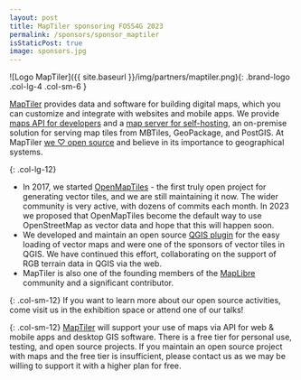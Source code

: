 ```yaml
---
layout: post
title: MapTiler sponsoring FOSS4G 2023
permalink: /sponsors/sponsor_maptiler
isStaticPost: true
image: sponsors.jpg
---
```


![Logo MapTiler]({{ site.baseurl }}/img/partners/maptiler.png){: .brand-logo .col-lg-4 .col-sm-6 }

[MapTiler](https://bit.ly/FOSS4G23Home) provides data and software for building digital maps, which you can customize and integrate with websites and mobile apps. We provide [maps API for developers](https://bit.ly/FOSS4G23-Cloud) and a [map server for self-hosting](https://bit.ly/FOSS4G23-Server), an on-premise solution for serving map tiles from MBTiles, GeoPackage, and PostGIS. At MapTiler [we ♡ open source](https://bit.ly/FOSS4G23-OpenSource) and believe in its importance to geographical systems.

{: .col-lg-12}

- In 2017, we started [OpenMapTiles](https://bit.ly/FOSS4G23-OMT) - the first truly open project for generating vector tiles, and we are still maintaining it now. The wider community is very active, with dozens of commits each month. In 2023 we proposed that OpenMapTiles become the default way to use OpenStreetMap as vector data and hope that this will happen soon.
- We developed and maintain an open source [QGIS plugin](https://bit.ly/FOSS4G23-Plugin) for the easy loading of vector maps and were one of the sponsors of vector tiles in QGIS. We have continued this effort, collaborating on the support of RGB terrain data in QGIS via the web.
- MapTiler is also one of the founding members of the [MapLibre](https://bit.ly/FOSS4G23-MapLibre) community and a significant contributor.

{: .col-sm-12}
If you want to learn more about our open source activities, come visit us in the exhibition space or attend one of our talks!

{: .col-sm-12}
[MapTiler](https://bit.ly/FOSS4G23Home) will support your use of maps via API for web & mobile apps and desktop GIS software. There is a free tier for personal use, testing, and open source projects. If you maintain an open source project with maps and the free tier is insufficient, please contact us as we may be willing to support it with a higher plan for free.
